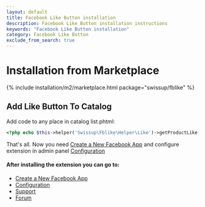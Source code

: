 ```yaml
---
layout: default
title: Facebook Like Button installation
description: Facebook Like Button installation instructions
keywords: "Facebook Like Button installation"
category: Facebook Like Button
exclude_from_search: true
---
```


# Installation from Marketplace

{% include installation/m2/marketplace.html package="swissup/fblike" %}

## Add Like Button To Catalog

Add code to any place in catalog list.phtml:

```php
<?php echo $this->helper('Swissup\Fblike\Helper\Like')->getProductLike($_product); ?>
```

That's all. Now you need [Create a New Facebook App][facebook_app] and configure extension in admin panel [Configuration][configuration]

#### After installing the extension you can go to:

* [Create a New Facebook App][facebook_app]
* [Configuration][configuration]
* [Support](https://swissuplabs.com/contacts/)
* [Forum](https://swissuplabs.com/magento-forum/)

[facebook_app]: /m2/extensions/facebooklikebutton/app/
[configuration]: /m2/extensions/facebooklikebutton/configuration/